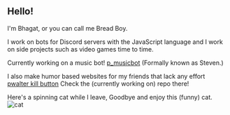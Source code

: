 ## Hello!

I'm Bhagat, or you can call me Bread Boy.

I work on bots for Discord servers with the JavaScript language and I work on side projects such as video games time to time.

Currently working on a music bot!
[p_musicbot](https://github.com/TechnebunXD/p_musicbot) (Formally known as Steven.)

I also make humor based websites for my friends that lack any effort
[pwalter kill button](https://github.com/TechnebunXD/pwalter) Check the (currently working on) repo there!

Here's a spinning cat while I leave, Goodbye and enjoy this (funny) cat.
![cat](https://tenor.com/view/cat-spin-spinning-kitty-3d-gif-25662036)




